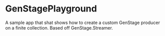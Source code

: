 # GenStagePlayground

A sample app that shat shows how to create a custom GenStage producer on a
finite collection. Based off GenStage.Streamer.
